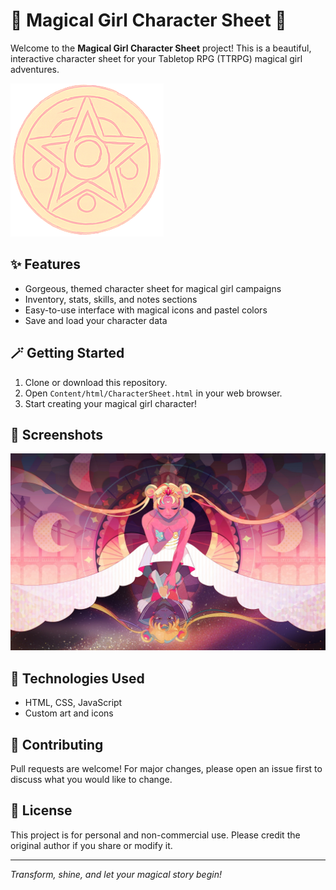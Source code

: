 # 🌟 Magical Girl Character Sheet 🌟

Welcome to the **Magical Girl Character Sheet** project! This is a beautiful, interactive character sheet for your Tabletop RPG (TTRPG) magical girl adventures.

![Magical Girl Banner](Content/Images/Transformation_Button_245x245.png)

## ✨ Features
- Gorgeous, themed character sheet for magical girl campaigns
- Inventory, stats, skills, and notes sections
- Easy-to-use interface with magical icons and pastel colors
- Save and load your character data

## 🪄 Getting Started
1. Clone or download this repository.
2. Open `Content/html/CharacterSheet.html` in your web browser.
3. Start creating your magical girl character!

## 🎨 Screenshots
![Character Sheet Preview](Content/Images/Background.jpg)

## 🧰 Technologies Used
- HTML, CSS, JavaScript
- Custom art and icons

## 💖 Contributing
Pull requests are welcome! For major changes, please open an issue first to discuss what you would like to change.

## 📜 License
This project is for personal and non-commercial use. Please credit the original author if you share or modify it.

---

*Transform, shine, and let your magical story begin!*
